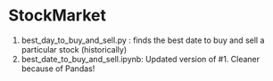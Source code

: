 # StockMarket

1) best_day_to_buy_and_sell.py : finds the best date to buy and sell a particular stock (historically)
2) best_date_to_buy_and_sell.ipynb: Updated version of #1. Cleaner because of Pandas!
